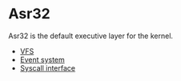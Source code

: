 # Asr32
Asr32 is the default executive layer for the kernel.</br>
* <a href="vfs.md">VFS</a></br>
* <a href="event_system.md">Event system</a></br> 
* <a href="syscalls.md">Syscall interface</a></br>
